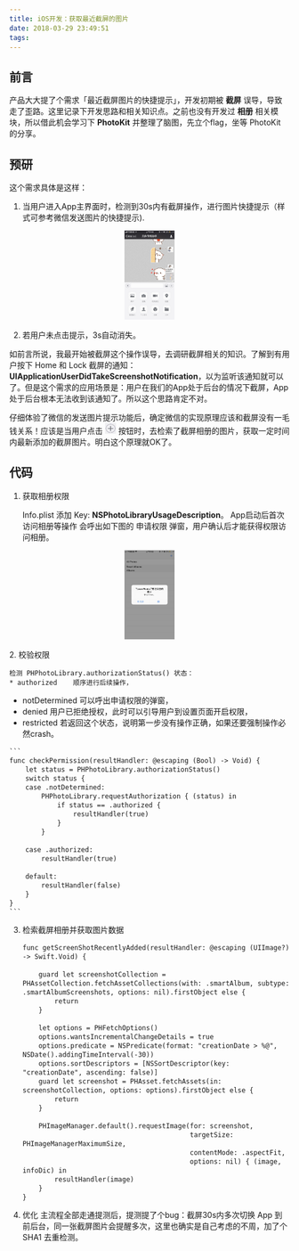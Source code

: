 ```yaml
---
title: iOS开发：获取最近截屏的图片
date: 2018-03-29 23:49:51
tags:
---
```


## 前言
产品大大提了个需求「最近截屏图片的快捷提示」，开发初期被 **截屏** 误导，导致走了歪路。这里记录下开发思路和相关知识点。之前也没有开发过 **相册** 相关模块，所以借此机会学习下 **PhotoKit** 并整理了脑图，先立个flag，坐等 PhotoKit 的分享。

## 预研
这个需求具体是这样：

1. 当用户进入App主界面时，检测到30s内有截屏操作，进行图片快捷提示（样式可参考微信发送图片的快捷提示).
<p align="center">
	<img src="https://raw.githubusercontent.com/melody5417/Photos/master/Resources/wechatDemo.jpg" width="90" height="160">
</p>
	
2. 若用户未点击提示，3s自动消失。

如前言所说，我最开始被截屏这个操作误导，去调研截屏相关的知识。了解到有用户按下 Home 和 Lock 截屏的通知： **UIApplicationUserDidTakeScreenshotNotification**，以为监听该通知就可以了。但是这个需求的应用场景是：用户在我们的App处于后台的情况下截屏，App处于后台根本无法收到该通知了。所以这个思路肯定不对。

仔细体验了微信的发送图片提示功能后，确定微信的实现原理应该和截屏没有一毛钱关系！应该是当用户点击 <img src="https://raw.githubusercontent.com/melody5417/Photos/master/Resources/wechatSendButton.jpg" width="20" height="20"> 按钮时，去检索了截屏相册的图片，获取一定时间内最新添加的截屏图片。明白这个原理就OK了。

## 代码
1. 获取相册权限

	Info.plist 添加 Key: **NSPhotoLibraryUsageDescription**。 App启动后首次访问相册等操作 会呼出如下图的 申请权限 弹窗，用户确认后才能获得权限访问相册。
<p align="center">
	<img src="https://raw.githubusercontent.com/melody5417/Photos/master/Resources/requestPermission.jpg" width="90" height="160">
</p>
2. 校验权限

	检测 PHPhotoLibrary.authorizationStatus() 状态：
	* authorized    顺序进行后续操作， 
   * notDetermined 可以呼出申请权限的弹窗，
   * denied        用户已拒绝授权，此时可以引导用户到设置页面开启权限，
   * restricted    若返回这个状态，说明第一步没有操作正确，如果还要强制操作必然crash。

	```
	func checkPermission(resultHandler: @escaping (Bool) -> Void) {
        let status = PHPhotoLibrary.authorizationStatus()
        switch status {
        case .notDetermined:
            PHPhotoLibrary.requestAuthorization { (status) in
                if status == .authorized {
                    resultHandler(true)
                }
            }

        case .authorized:
            resultHandler(true)

        default:
            resultHandler(false)
        }
    }
	```

3. 检索截屏相册并获取图片数据

	```
	func getScreenShotRecentlyAdded(resultHandler: @escaping (UIImage?) -> Swift.Void) {

        guard let screenshotCollection = PHAssetCollection.fetchAssetCollections(with: .smartAlbum, subtype: .smartAlbumScreenshots, options: nil).firstObject else {
            return
        }

        let options = PHFetchOptions()
        options.wantsIncrementalChangeDetails = true
        options.predicate = NSPredicate(format: "creationDate > %@", NSDate().addingTimeInterval(-30))
        options.sortDescriptors = [NSSortDescriptor(key: "creationDate", ascending: false)]
        guard let screenshot = PHAsset.fetchAssets(in: screenshotCollection, options: options).firstObject else {
            return
        }

        PHImageManager.default().requestImage(for: screenshot,
                                              targetSize: PHImageManagerMaximumSize,
                                              contentMode: .aspectFit,
                                              options: nil) { (image, infoDic) in
            resultHandler(image)
        }
    }
	```

4. 优化
	主流程全部走通提测后，提测提了个bug：截屏30s内多次切换 App 到前后台，同一张截屏图片会提醒多次，这里也确实是自己考虑的不周，加了个 SHA1 去重检测。

